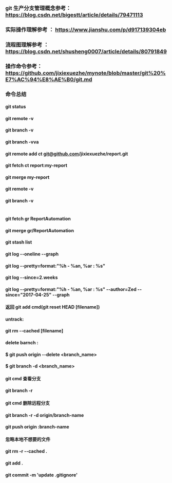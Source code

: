 ### git 生产分支管理概念参考：https://blog.csdn.net/bigestt/article/details/79471113
### 实际操作理解参考 ： https://www.jianshu.com/p/d917139304eb
### 流程图理解参考  ： https://blog.csdn.net/shusheng0007/article/details/80791849

### 操作命令参考：https://github.com/jixiexuezhe/mynote/blob/master/git%20%E7%AC%94%E8%AE%B0/git.md

### 命令总结
####   git status
####   
####   git remote -v
####   git branch -v
####   git branch -vva
####   git remote add ct git@github.com/jixiexuezhe/report.git
####   git fetch ct report:my-report
####   git merge my-report
####   git remote -v
####   git branch -v
#   
####   git fetch gr ReportAutomation
####   git merge gr/ReportAutomation




####   git stash list
####   git log --oneline --graph
####   git log --pretty=format:"%h - %an, %ar : %s"
####   git log --since=2.weeks
####   git log --pretty=format:"%h - %an, %ar : %s" --author=Zed --since="2017-04-25" --graph
####   
####   返回 git add cmd(git reset HEAD [filename])
####   untrack:
####   git rm --cached [filename]
####   
####   delete barnch :
####   $ git push origin --delete <branch_name>
####   $ git branch -d <branch_name>
####   
####   git cmd 查看分支
####   git branch -r 
####   git cmd 删除远程分支
####   git branch -r -d origin/branch-name  
####   git push origin :branch-name  
####   
####   
####   忽略本地不想要的文件
####   git rm -r --cached .
####   git add .
####   git commit -m 'update .gitignore'

